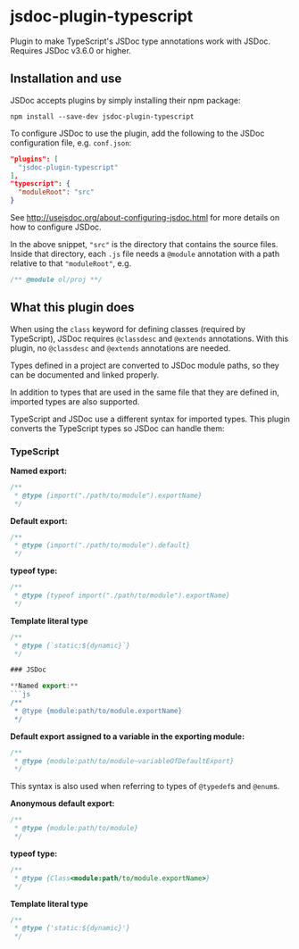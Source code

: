 # jsdoc-plugin-typescript

Plugin to make TypeScript's JSDoc type annotations work with JSDoc. Requires JSDoc v3.6.0 or higher.

## Installation and use

JSDoc accepts plugins by simply installing their npm package:

    npm install --save-dev jsdoc-plugin-typescript

To configure JSDoc to use the plugin, add the following to the JSDoc configuration file, e.g. `conf.json`:

```json
"plugins": [
  "jsdoc-plugin-typescript"
],
"typescript": {
  "moduleRoot": "src"
}
```

See http://usejsdoc.org/about-configuring-jsdoc.html for more details on how to configure JSDoc.

In the above snippet, `"src"` is the directory that contains the source files. Inside that directory, each `.js` file needs a `@module` annotation with a path relative to that `"moduleRoot"`, e.g.

```js
/** @module ol/proj **/
```

## What this plugin does

When using the `class` keyword for defining classes (required by TypeScript), JSDoc requires `@classdesc` and `@extends` annotations. With this plugin, no `@classdesc` and `@extends` annotations are needed.

Types defined in a project are converted to JSDoc module paths, so they can be documented and linked properly.

In addition to types that are used in the same file that they are defined in, imported types are also supported.

TypeScript and JSDoc use a different syntax for imported types. This plugin converts the TypeScript types so JSDoc can handle them:

### TypeScript

**Named export:**
```js
/**
 * @type {import("./path/to/module").exportName}
 */
```

**Default export:**
```js
/**
 * @type {import("./path/to/module").default}
 */
```

**typeof type:**
```js
/**
 * @type {typeof import("./path/to/module").exportName}
 */
```

**Template literal type**
```js
/**
 * @type {`static:${dynamic}`}
 */

### JSDoc

**Named export:**
```js
/**
 * @type {module:path/to/module.exportName}
 */
```

**Default export assigned to a variable in the exporting module:**
```js
/**
 * @type {module:path/to/module~variableOfDefaultExport}
 */
```

This syntax is also used when referring to types of `@typedef`s and `@enum`s.

**Anonymous default export:**
```js
/**
 * @type {module:path/to/module}
 */
```

**typeof type:**
```js
/**
 * @type {Class<module:path/to/module.exportName>}
 */
```

**Template literal type**
```js
/**
 * @type {'static:${dynamic}'}
 */
